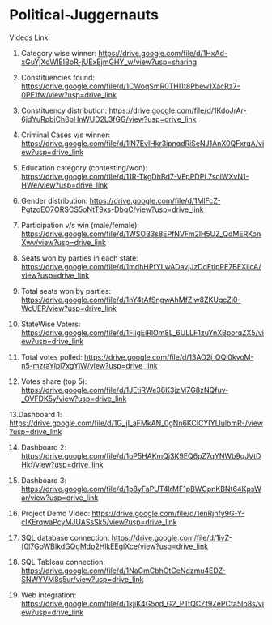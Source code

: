 # Political-Juggernauts

Videos Link:

1. Category wise winner: 
https://drive.google.com/file/d/1HxAd-xGuYjXdWIEIBoR-jUExEjmGHY_w/view?usp=sharing

2. Constituencies found: 
https://drive.google.com/file/d/1CWoqSmR0THI1t8Pbew1XacRz7-0PE1fw/view?usp=drive_link

3. Constituency distribution:
https://drive.google.com/file/d/1KdoJrAr-6jdYuRpbiCh8pHnWUD2L3fGG/view?usp=drive_link

4. Criminal Cases v/s winner:
https://drive.google.com/file/d/1lN7EvlHkr3ipnqdRiSeNJ1AnX0QFxrqA/view?usp=drive_link

5. Education category (contesting/won):
https://drive.google.com/file/d/11R-TkgDhBd7-VFpPDPL7soiWXvN1-HWe/view?usp=drive_link

6. Gender distribution:
https://drive.google.com/file/d/1MlFcZ-PgtzoEO7ORSCS5oNtT9xs-DbqC/view?usp=drive_link

7. Participation v/s win (male/female):
https://drive.google.com/file/d/1WSOB3s8EPfNVFm2lH5UZ_QdMERKonXwv/view?usp=drive_link

8. Seats won by parties in each state:
https://drive.google.com/file/d/1mdhHPfYLwADavjJzDdFtlpPE7BEXilcA/view?usp=drive_link

9. Total seats won by parties:
https://drive.google.com/file/d/1nY4tAfSngwAhMfZlw8ZKUgcZi0-WcUER/view?usp=drive_link

10. StateWise Voters:
https://drive.google.com/file/d/1FligEiRlOm8L_6ULLF1zuYnXBporqZX5/view?usp=drive_link

11. Total votes polled:
https://drive.google.com/file/d/13AO2i_QQi0kvoM-n5-mzraYlpl7xgYiW/view?usp=drive_link

12. Votes share (top 5):
https://drive.google.com/file/d/1JEtiRWe38K3jzM7G8zNQfuv-_OVFDK5y/view?usp=drive_link
 
13.Dashboard 1:
https://drive.google.com/file/d/1G_jl_aFMkAN_0gNn6KClCYIYLlulbmR-/view?usp=drive_link

14. Dashboard 2:
https://drive.google.com/file/d/1oP5HAKmQj3K9EQ6pZ7qYNWb9qJVtDHkf/view?usp=drive_link

15. Dashboard 3:
https://drive.google.com/file/d/1p8yFaPUT4lrMF1pBWCpnKBNt64KpsWar/view?usp=drive_link

16. Project Demo Video:
https://drive.google.com/file/d/1enRjnfy9G-Y-clKErqwaPcyMJUASsSk5/view?usp=drive_link

17. SQL database connection:
https://drive.google.com/file/d/1iyZ-f0l7GoWBIkdGQgMdp2HlkEEgiXce/view?usp=drive_link

18. SQL Tableau connection:
https://drive.google.com/file/d/1NaGmCbhOtCeNdzmu4EDZ-SNWYVM8s5ur/view?usp=drive_link

19. Web integration:
https://drive.google.com/file/d/1kjiK4G5od_G2_PTtQCZf9ZePCfa5Io8s/view?usp=drive_link

